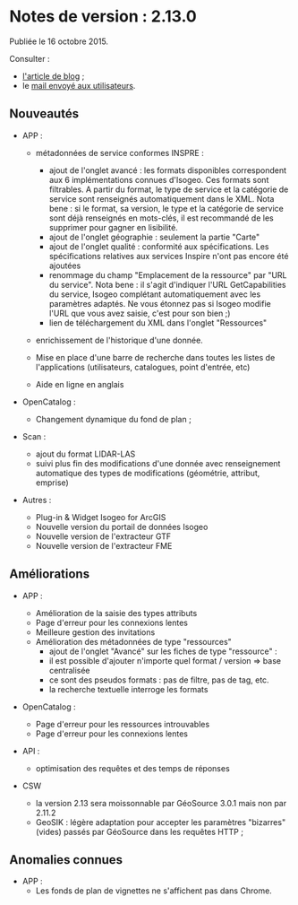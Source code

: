# Notes de version : 2.13.0

Publiée le 16 octobre 2015.

Consulter :
* [l'article de blog](http://wp.me/p3AlZA-Rg) ;
* le [mail envoyé aux utilisateurs](http://us4.campaign-archive2.com/?u=256352d96aabf0dec0ee32d84&id=12e0fad409).

## Nouveautés

* APP :
	* métadonnées de service conformes INSPRE :
		* ajout de l'onglet avancé : les formats disponibles correspondent aux 6 implémentations connues d'Isogeo. Ces formats sont filtrables. A partir du format, le type de service et la catégorie de service sont renseignés automatiquement dans le XML.
Nota bene : si le format, sa version, le type et la catégorie de service sont déjà renseignés en mots-clés, il est recommandé de les supprimer pour gagner en lisibilité.
		* ajout de l'onglet géographie : seulement la partie "Carte"
		* ajout de l'onglet qualité : conformité aux spécifications. Les spécifications relatives aux services Inspire n'ont pas encore été ajoutées
		* renommage du champ "Emplacement de la ressource" par "URL du service". Nota bene : il s'agit d'indiquer l'URL GetCapabilities du service, Isogeo complétant automatiquement avec les paramètres adaptés. Ne vous étonnez pas si Isogeo modifie l'URL que vous avez saisie, c'est pour son bien ;)
		* lien de téléchargement du XML dans l'onglet "Ressources"
    * enrichissement de l'historique d'une donnée.

	* Mise en place d'une barre de recherche dans toutes les listes de l'applications (utilisateurs, catalogues, point d'entrée, etc)
	* Aide en ligne en anglais

* OpenCatalog :
	* Changement dynamique du fond de plan ;

* Scan :
	* ajout du format LIDAR-LAS
	* suivi plus fin des modifications d'une donnée avec renseignement automatique des types de modifications (géométrie, attribut, emprise)

* Autres :
	* Plug-in & Widget Isogeo for ArcGIS
	* Nouvelle version du portail de données Isogeo
	* Nouvelle version de l'extracteur GTF
	* Nouvelle version de l'extracteur FME


## Améliorations
* APP :
	* Amélioration de la saisie des types attributs
	* Page d'erreur pour les connexions lentes
	* Meilleure gestion des invitations
	* Amélioration des métadonnées de type "ressources"
		* ajout de l'onglet "Avancé" sur les fiches de type "ressource" :
		* il est possible d'ajouter n'importe quel format / version => base centralisée
		* ce sont des pseudos formats : pas de filtre, pas de tag, etc.
		* la recherche textuelle interroge les formats

* OpenCatalog :
	* Page d'erreur pour les ressources introuvables
	* Page d'erreur pour les connexions lentes

* API :
	* optimisation des requêtes et des temps de réponses

* CSW
	* la version 2.13 sera moissonnable par GéoSource 3.0.1 mais non par 2.11.2
	* GeoSIK : légère adaptation pour accepter les paramètres "bizarres" (vides) passés par GéoSource dans les requêtes HTTP ;

## Anomalies connues
* APP :
	* Les fonds de plan de vignettes ne s'affichent pas dans Chrome.
